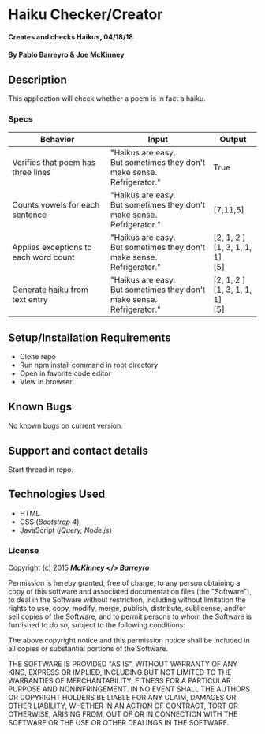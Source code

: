 # Haiku Checker/Creator

#### Creates and checks Haikus, 04/18/18

#### By **Pablo Barreyro & Joe McKinney**

## Description

This application will check whether a poem is in fact a haiku.

### Specs
 Behavior | Input | Output
 -------- | ----- | ------
Verifies that poem has three lines | "Haikus are easy.<br>But sometimes they don't make sense.<br> Refrigerator." | True
Counts vowels for each sentence | "Haikus are easy.<br>But sometimes they don't make sense.<br> Refrigerator." | [7,11,5]
Applies exceptions to each word count | "Haikus are easy.<br>But sometimes they don't make sense.<br> Refrigerator." | [2, 1, 2 ]<br>[1, 3, 1, 1, 1]<br>[5]
Generate haiku from text entry | "Haikus are easy.<br>But sometimes they don't make sense.<br> Refrigerator." | [2, 1, 2 ]<br>[1, 3, 1, 1, 1]<br>[5]


## Setup/Installation Requirements

* Clone repo
* Run npm install command in root directory
* Open in favorite code editor
* View in browser

## Known Bugs

No known bugs on current version.

## Support and contact details

Start thread in repo.

## Technologies Used

* HTML
* CSS (_Bootstrap 4_)
* JavaScript (_jQuery, Node.js_)

### License

Copyright (c) 2015 **_McKinney </> Barreyro_**

Permission is hereby granted, free of charge, to any person obtaining a copy of this software and associated documentation files (the "Software"), to deal in the Software without restriction, including without limitation the rights to use, copy, modify, merge, publish, distribute, sublicense, and/or sell copies of the Software, and to permit persons to whom the Software is furnished to do so, subject to the following conditions:

The above copyright notice and this permission notice shall be included in all copies or substantial portions of the Software.

THE SOFTWARE IS PROVIDED "AS IS", WITHOUT WARRANTY OF ANY KIND, EXPRESS OR IMPLIED, INCLUDING BUT NOT LIMITED TO THE WARRANTIES OF MERCHANTABILITY, FITNESS FOR A PARTICULAR PURPOSE AND NONINFRINGEMENT. IN NO EVENT SHALL THE AUTHORS OR COPYRIGHT HOLDERS BE LIABLE FOR ANY CLAIM, DAMAGES OR OTHER LIABILITY, WHETHER IN AN ACTION OF CONTRACT, TORT OR OTHERWISE, ARISING FROM, OUT OF OR IN CONNECTION WITH THE SOFTWARE OR THE USE OR OTHER DEALINGS IN THE SOFTWARE.
